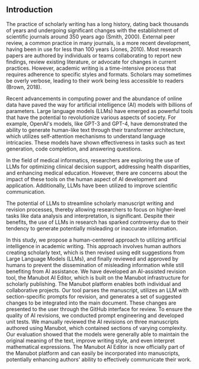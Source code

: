 ## Introduction

The practice of scholarly writing has a long history, dating back thousands of years and undergoing significant changes with the establishment of scientific journals around 350 years ago (Smith, 2000).
External peer review, a common practice in many journals, is a more recent development, having been in use for less than 100 years (Jones, 2010).
Most research papers are authored by individuals or teams collaborating to report new findings, review existing literature, or advocate for changes in current practices.
However, academic writing is a time-intensive process that requires adherence to specific styles and formats.
Scholars may sometimes be overly verbose, leading to their work being less accessible to readers (Brown, 2018).

Recent advancements in computing power and the abundance of online data have paved the way for artificial intelligence (AI) models with billions of parameters.
Large language models (LLMs) have emerged as powerful tools that have the potential to revolutionize various aspects of society.
For example, OpenAI's models, like GPT-3 and GPT-4, have demonstrated the ability to generate human-like text through their transformer architecture, which utilizes self-attention mechanisms to understand language intricacies.
These models have shown effectiveness in tasks such as text generation, code completion, and answering questions.

In the field of medical informatics, researchers are exploring the use of LLMs for optimizing clinical decision support, addressing health disparities, and enhancing medical education.
However, there are concerns about the impact of these tools on the human aspect of AI development and application.
Additionally, LLMs have been utilized to improve scientific communication.

The potential of LLMs to streamline scholarly manuscript writing and revision processes, thereby allowing researchers to focus on higher-level tasks like data analysis and interpretation, is significant.
Despite their benefits, the use of LLMs in research has sparked controversy due to their tendency to generate potentially misleading or inaccurate information.

In this study, we propose a human-centered approach to utilizing artificial intelligence in academic writing.
This approach involves human authors creating scholarly text, which is then revised using edit suggestions from Large Language Models (LLMs), and finally reviewed and approved by humans to prevent the dissemination of misleading information while still benefiting from AI assistance.
We have developed an AI-assisted revision tool, the Manubot AI Editor, which is built on the Manubot infrastructure for scholarly publishing.
The Manubot platform enables both individual and collaborative projects.
Our tool parses the manuscript, utilizes an LLM with section-specific prompts for revision, and generates a set of suggested changes to be integrated into the main document.
These changes are presented to the user through the GitHub interface for review.
To ensure the quality of AI revisions, we conducted prompt engineering and developed unit tests.
We manually reviewed the AI revisions on three manuscripts authored using Manubot, which contained sections of varying complexity.
Our evaluation showed that the models were generally able to maintain the original meaning of the text, improve writing style, and even interpret mathematical expressions.
The Manubot AI Editor is now officially part of the Manubot platform and can easily be incorporated into manuscripts, potentially enhancing authors' ability to effectively communicate their work.
